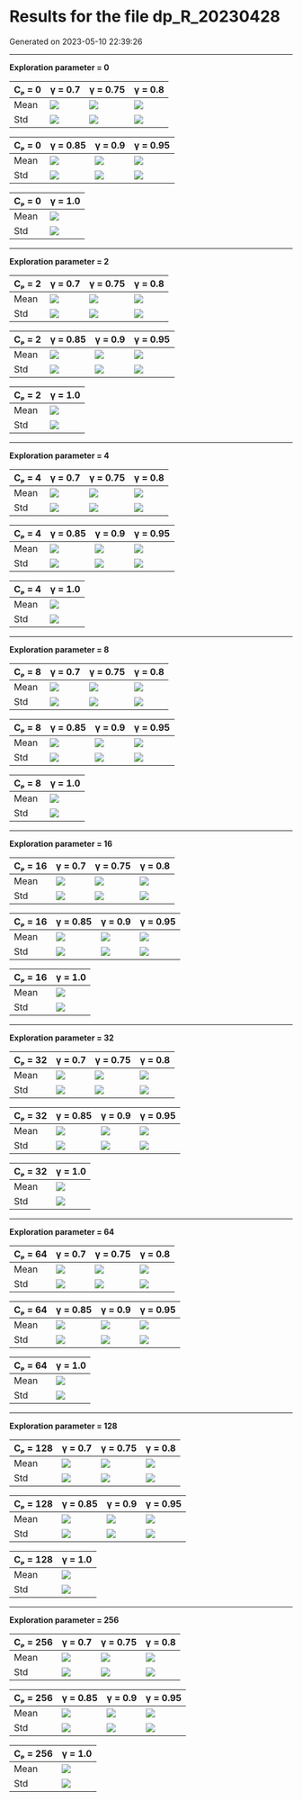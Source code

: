# Results for the file dp_R_20230428 

Generated on 2023-05-10 22:39:26

---

**Exploration parameter = 0**

| Cₚ = 0 | γ = 0.7 | γ = 0.75 | γ = 0.8 | 
| --- | --- | --- | --- | 
| Mean | ![](fig/dp_R/mean_g_0.7_cp_0.png) | ![](fig/dp_R/mean_g_0.75_cp_0.png) | ![](fig/dp_R/mean_g_0.8_cp_0.png) | 
| Std | ![](fig/dp_R/std_g_0.7_cp_0.png) | ![](fig/dp_R/std_g_0.75_cp_0.png) | ![](fig/dp_R/std_g_0.8_cp_0.png) | 

| Cₚ = 0 | γ = 0.85 | γ = 0.9 | γ = 0.95 | 
| --- | --- | --- | --- | 
| Mean | ![](fig/dp_R/mean_g_0.85_cp_0.png) | ![](fig/dp_R/mean_g_0.9_cp_0.png) | ![](fig/dp_R/mean_g_0.95_cp_0.png) | 
| Std | ![](fig/dp_R/std_g_0.85_cp_0.png) | ![](fig/dp_R/std_g_0.9_cp_0.png) | ![](fig/dp_R/std_g_0.95_cp_0.png) | 

| Cₚ = 0 | γ = 1.0 | 
| --- | --- | 
| Mean | ![](fig/dp_R/mean_g_1.0_cp_0.png) | 
| Std | ![](fig/dp_R/std_g_1.0_cp_0.png) | 

---

**Exploration parameter = 2**

| Cₚ = 2 | γ = 0.7 | γ = 0.75 | γ = 0.8 | 
| --- | --- | --- | --- | 
| Mean | ![](fig/dp_R/mean_g_0.7_cp_2.png) | ![](fig/dp_R/mean_g_0.75_cp_2.png) | ![](fig/dp_R/mean_g_0.8_cp_2.png) | 
| Std | ![](fig/dp_R/std_g_0.7_cp_2.png) | ![](fig/dp_R/std_g_0.75_cp_2.png) | ![](fig/dp_R/std_g_0.8_cp_2.png) | 

| Cₚ = 2 | γ = 0.85 | γ = 0.9 | γ = 0.95 | 
| --- | --- | --- | --- | 
| Mean | ![](fig/dp_R/mean_g_0.85_cp_2.png) | ![](fig/dp_R/mean_g_0.9_cp_2.png) | ![](fig/dp_R/mean_g_0.95_cp_2.png) | 
| Std | ![](fig/dp_R/std_g_0.85_cp_2.png) | ![](fig/dp_R/std_g_0.9_cp_2.png) | ![](fig/dp_R/std_g_0.95_cp_2.png) | 

| Cₚ = 2 | γ = 1.0 | 
| --- | --- | 
| Mean | ![](fig/dp_R/mean_g_1.0_cp_2.png) | 
| Std | ![](fig/dp_R/std_g_1.0_cp_2.png) | 

---

**Exploration parameter = 4**

| Cₚ = 4 | γ = 0.7 | γ = 0.75 | γ = 0.8 | 
| --- | --- | --- | --- | 
| Mean | ![](fig/dp_R/mean_g_0.7_cp_4.png) | ![](fig/dp_R/mean_g_0.75_cp_4.png) | ![](fig/dp_R/mean_g_0.8_cp_4.png) | 
| Std | ![](fig/dp_R/std_g_0.7_cp_4.png) | ![](fig/dp_R/std_g_0.75_cp_4.png) | ![](fig/dp_R/std_g_0.8_cp_4.png) | 

| Cₚ = 4 | γ = 0.85 | γ = 0.9 | γ = 0.95 | 
| --- | --- | --- | --- | 
| Mean | ![](fig/dp_R/mean_g_0.85_cp_4.png) | ![](fig/dp_R/mean_g_0.9_cp_4.png) | ![](fig/dp_R/mean_g_0.95_cp_4.png) | 
| Std | ![](fig/dp_R/std_g_0.85_cp_4.png) | ![](fig/dp_R/std_g_0.9_cp_4.png) | ![](fig/dp_R/std_g_0.95_cp_4.png) | 

| Cₚ = 4 | γ = 1.0 | 
| --- | --- | 
| Mean | ![](fig/dp_R/mean_g_1.0_cp_4.png) | 
| Std | ![](fig/dp_R/std_g_1.0_cp_4.png) | 

---

**Exploration parameter = 8**

| Cₚ = 8 | γ = 0.7 | γ = 0.75 | γ = 0.8 | 
| --- | --- | --- | --- | 
| Mean | ![](fig/dp_R/mean_g_0.7_cp_8.png) | ![](fig/dp_R/mean_g_0.75_cp_8.png) | ![](fig/dp_R/mean_g_0.8_cp_8.png) | 
| Std | ![](fig/dp_R/std_g_0.7_cp_8.png) | ![](fig/dp_R/std_g_0.75_cp_8.png) | ![](fig/dp_R/std_g_0.8_cp_8.png) | 

| Cₚ = 8 | γ = 0.85 | γ = 0.9 | γ = 0.95 | 
| --- | --- | --- | --- | 
| Mean | ![](fig/dp_R/mean_g_0.85_cp_8.png) | ![](fig/dp_R/mean_g_0.9_cp_8.png) | ![](fig/dp_R/mean_g_0.95_cp_8.png) | 
| Std | ![](fig/dp_R/std_g_0.85_cp_8.png) | ![](fig/dp_R/std_g_0.9_cp_8.png) | ![](fig/dp_R/std_g_0.95_cp_8.png) | 

| Cₚ = 8 | γ = 1.0 | 
| --- | --- | 
| Mean | ![](fig/dp_R/mean_g_1.0_cp_8.png) | 
| Std | ![](fig/dp_R/std_g_1.0_cp_8.png) | 

---

**Exploration parameter = 16**

| Cₚ = 16 | γ = 0.7 | γ = 0.75 | γ = 0.8 | 
| --- | --- | --- | --- | 
| Mean | ![](fig/dp_R/mean_g_0.7_cp_16.png) | ![](fig/dp_R/mean_g_0.75_cp_16.png) | ![](fig/dp_R/mean_g_0.8_cp_16.png) | 
| Std | ![](fig/dp_R/std_g_0.7_cp_16.png) | ![](fig/dp_R/std_g_0.75_cp_16.png) | ![](fig/dp_R/std_g_0.8_cp_16.png) | 

| Cₚ = 16 | γ = 0.85 | γ = 0.9 | γ = 0.95 | 
| --- | --- | --- | --- | 
| Mean | ![](fig/dp_R/mean_g_0.85_cp_16.png) | ![](fig/dp_R/mean_g_0.9_cp_16.png) | ![](fig/dp_R/mean_g_0.95_cp_16.png) | 
| Std | ![](fig/dp_R/std_g_0.85_cp_16.png) | ![](fig/dp_R/std_g_0.9_cp_16.png) | ![](fig/dp_R/std_g_0.95_cp_16.png) | 

| Cₚ = 16 | γ = 1.0 | 
| --- | --- | 
| Mean | ![](fig/dp_R/mean_g_1.0_cp_16.png) | 
| Std | ![](fig/dp_R/std_g_1.0_cp_16.png) | 

---

**Exploration parameter = 32**

| Cₚ = 32 | γ = 0.7 | γ = 0.75 | γ = 0.8 | 
| --- | --- | --- | --- | 
| Mean | ![](fig/dp_R/mean_g_0.7_cp_32.png) | ![](fig/dp_R/mean_g_0.75_cp_32.png) | ![](fig/dp_R/mean_g_0.8_cp_32.png) | 
| Std | ![](fig/dp_R/std_g_0.7_cp_32.png) | ![](fig/dp_R/std_g_0.75_cp_32.png) | ![](fig/dp_R/std_g_0.8_cp_32.png) | 

| Cₚ = 32 | γ = 0.85 | γ = 0.9 | γ = 0.95 | 
| --- | --- | --- | --- | 
| Mean | ![](fig/dp_R/mean_g_0.85_cp_32.png) | ![](fig/dp_R/mean_g_0.9_cp_32.png) | ![](fig/dp_R/mean_g_0.95_cp_32.png) | 
| Std | ![](fig/dp_R/std_g_0.85_cp_32.png) | ![](fig/dp_R/std_g_0.9_cp_32.png) | ![](fig/dp_R/std_g_0.95_cp_32.png) | 

| Cₚ = 32 | γ = 1.0 | 
| --- | --- | 
| Mean | ![](fig/dp_R/mean_g_1.0_cp_32.png) | 
| Std | ![](fig/dp_R/std_g_1.0_cp_32.png) | 

---

**Exploration parameter = 64**

| Cₚ = 64 | γ = 0.7 | γ = 0.75 | γ = 0.8 | 
| --- | --- | --- | --- | 
| Mean | ![](fig/dp_R/mean_g_0.7_cp_64.png) | ![](fig/dp_R/mean_g_0.75_cp_64.png) | ![](fig/dp_R/mean_g_0.8_cp_64.png) | 
| Std | ![](fig/dp_R/std_g_0.7_cp_64.png) | ![](fig/dp_R/std_g_0.75_cp_64.png) | ![](fig/dp_R/std_g_0.8_cp_64.png) | 

| Cₚ = 64 | γ = 0.85 | γ = 0.9 | γ = 0.95 | 
| --- | --- | --- | --- | 
| Mean | ![](fig/dp_R/mean_g_0.85_cp_64.png) | ![](fig/dp_R/mean_g_0.9_cp_64.png) | ![](fig/dp_R/mean_g_0.95_cp_64.png) | 
| Std | ![](fig/dp_R/std_g_0.85_cp_64.png) | ![](fig/dp_R/std_g_0.9_cp_64.png) | ![](fig/dp_R/std_g_0.95_cp_64.png) | 

| Cₚ = 64 | γ = 1.0 | 
| --- | --- | 
| Mean | ![](fig/dp_R/mean_g_1.0_cp_64.png) | 
| Std | ![](fig/dp_R/std_g_1.0_cp_64.png) | 

---

**Exploration parameter = 128**

| Cₚ = 128 | γ = 0.7 | γ = 0.75 | γ = 0.8 | 
| --- | --- | --- | --- | 
| Mean | ![](fig/dp_R/mean_g_0.7_cp_128.png) | ![](fig/dp_R/mean_g_0.75_cp_128.png) | ![](fig/dp_R/mean_g_0.8_cp_128.png) | 
| Std | ![](fig/dp_R/std_g_0.7_cp_128.png) | ![](fig/dp_R/std_g_0.75_cp_128.png) | ![](fig/dp_R/std_g_0.8_cp_128.png) | 

| Cₚ = 128 | γ = 0.85 | γ = 0.9 | γ = 0.95 | 
| --- | --- | --- | --- | 
| Mean | ![](fig/dp_R/mean_g_0.85_cp_128.png) | ![](fig/dp_R/mean_g_0.9_cp_128.png) | ![](fig/dp_R/mean_g_0.95_cp_128.png) | 
| Std | ![](fig/dp_R/std_g_0.85_cp_128.png) | ![](fig/dp_R/std_g_0.9_cp_128.png) | ![](fig/dp_R/std_g_0.95_cp_128.png) | 

| Cₚ = 128 | γ = 1.0 | 
| --- | --- | 
| Mean | ![](fig/dp_R/mean_g_1.0_cp_128.png) | 
| Std | ![](fig/dp_R/std_g_1.0_cp_128.png) | 

---

**Exploration parameter = 256**

| Cₚ = 256 | γ = 0.7 | γ = 0.75 | γ = 0.8 | 
| --- | --- | --- | --- | 
| Mean | ![](fig/dp_R/mean_g_0.7_cp_256.png) | ![](fig/dp_R/mean_g_0.75_cp_256.png) | ![](fig/dp_R/mean_g_0.8_cp_256.png) | 
| Std | ![](fig/dp_R/std_g_0.7_cp_256.png) | ![](fig/dp_R/std_g_0.75_cp_256.png) | ![](fig/dp_R/std_g_0.8_cp_256.png) | 

| Cₚ = 256 | γ = 0.85 | γ = 0.9 | γ = 0.95 | 
| --- | --- | --- | --- | 
| Mean | ![](fig/dp_R/mean_g_0.85_cp_256.png) | ![](fig/dp_R/mean_g_0.9_cp_256.png) | ![](fig/dp_R/mean_g_0.95_cp_256.png) | 
| Std | ![](fig/dp_R/std_g_0.85_cp_256.png) | ![](fig/dp_R/std_g_0.9_cp_256.png) | ![](fig/dp_R/std_g_0.95_cp_256.png) | 

| Cₚ = 256 | γ = 1.0 | 
| --- | --- | 
| Mean | ![](fig/dp_R/mean_g_1.0_cp_256.png) | 
| Std | ![](fig/dp_R/std_g_1.0_cp_256.png) | 

